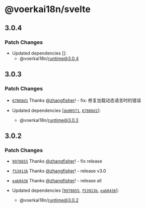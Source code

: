 # @voerkai18n/svelte

## 3.0.4

### Patch Changes

- Updated dependencies []:
  - @voerkai18n/runtime@3.0.4

## 3.0.3

### Patch Changes

- [`67868d1`](https://github.com/zhangfisher/voerka-i18n/commit/67868d112c631e1b4970a205f22afd43ba95c1be) Thanks [@zhangfisher](https://github.com/zhangfisher)! - fix: 修复加载动态语言时的错误

- Updated dependencies [[`de00571`](https://github.com/zhangfisher/voerka-i18n/commit/de005711b2f691bc0300c0db1f86dc1c94cce8f4), [`67868d1`](https://github.com/zhangfisher/voerka-i18n/commit/67868d112c631e1b4970a205f22afd43ba95c1be)]:
  - @voerkai18n/runtime@3.0.3

## 3.0.2

### Patch Changes

- [`9978655`](https://github.com/zhangfisher/voerka-i18n/commit/99786556e5ef5bcc0e0e60747e830797996a6986) Thanks [@zhangfisher](https://github.com/zhangfisher)! - fix release

- [`f53913b`](https://github.com/zhangfisher/voerka-i18n/commit/f53913bbc58316d59e18a45f0a83adf55a4a72ca) Thanks [@zhangfisher](https://github.com/zhangfisher)! - release v3.0

- [`eab0436`](https://github.com/zhangfisher/voerka-i18n/commit/eab043663359d1e6827b84c2f20ad3306966d29b) Thanks [@zhangfisher](https://github.com/zhangfisher)! - release all

- Updated dependencies [[`9978655`](https://github.com/zhangfisher/voerka-i18n/commit/99786556e5ef5bcc0e0e60747e830797996a6986), [`f53913b`](https://github.com/zhangfisher/voerka-i18n/commit/f53913bbc58316d59e18a45f0a83adf55a4a72ca), [`eab0436`](https://github.com/zhangfisher/voerka-i18n/commit/eab043663359d1e6827b84c2f20ad3306966d29b)]:
  - @voerkai18n/runtime@3.0.2
